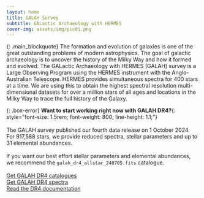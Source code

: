 ```yaml
---
layout: home
title: GALAH Survey
subtitle: GALactic Archaeology with HERMES
cover-img: assets/img/pic01.png
---
```

{: .main_blockquote}
The formation and evolution of galaxies is one of the great outstanding problems of modern astrophysics. The goal of galactic archaeology is to uncover the history of the Milky Way and how it formed and evolved. The GALactic Archaeology with HERMES (GALAH) survey is a Large Observing Program using the HERMES instrument with the Anglo-Australian Telescope. HERMES provides simultaneous spectra for 400 stars at a time. We are using this to obtain the highest spectral resolution multi-dimensional datasets for over a million stars of all ages and locations in the Milky Way to trace the full history of the Galaxy.

{: .box-error}
**Want to start working right now with GALAH DR4?**{: style="font-size: 1.5rem;  font-weight: 800; line-height: 1.1;"}<br/><br/>
The GALAH survey published our fourth data release on 1 October 2024. For 917,588 stars, we provide reduced spectra, stellar parameters and up to 31 elemental abundances.<br/><br/>
If you want our best effort stellar parameters and elemental abundances, we recommend the `galah_dr4_allstar_240705.fits` catalogue.
<br/><br/>
<a class="btn btn-success btn-lg get-started-btn center" href="dr4/the_catalogues"><i class="fa fa-download"></i> Get GALAH DR4 catalogues</a><br/>
<a class="btn btn-secondary btn-lg get-started-btn center" href="dr4/the_spectra"><i class="fa fa-download"></i> Get GALAH DR4 spectra</a><br/>
<a class="btn btn-info btn-lg get-started-btn center" href="dr4/overview"><i class="fa fa-book"></i> Read the DR4 documentation</a>
